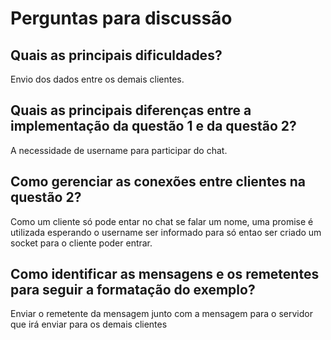 # Perguntas para discussão

## Quais as principais dificuldades?

Envio dos dados entre os demais clientes.

## Quais as principais diferenças entre a implementação da questão 1 e da questão 2?

A necessidade de username para participar do chat.

## Como gerenciar as conexões entre clientes na questão 2?

Como um cliente só pode entar no chat se falar um nome, uma promise é utilizada esperando o username ser informado para só entao ser criado um socket para o cliente poder entrar.

## Como identificar as mensagens e os remetentes para seguir a formatação do exemplo?

Enviar o remetente da mensagem junto com a mensagem para o servidor que irá enviar para os demais clientes
